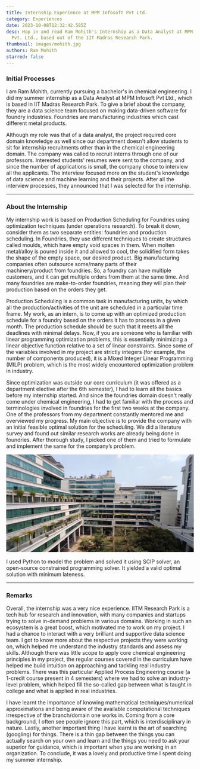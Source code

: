 ```yaml
---
title: Internship Experience at MPM Infosoft Pvt Ltd.
category: Experiences
date: 2023-10-08T12:32:42.585Z
desc: Hop in and read Ram Mohith's Internship as a Data Analyst at MPM Infosoft
  Pvt. Ltd., based out of the IIT Madras Research Park.
thumbnail: images/mohith.jpg
authors: Ram Mohith
starred: false
---
```

<!--StartFragment-->

### Initial Processes

I am Ram Mohith, currently pursuing a bachelor's in chemical engineering. I did my summer internship as a Data Analyst at MPM Infosoft Pvt Ltd., which is based in IIT Madras Research Park. To give a brief about the company, they are a data science team focused on making data-driven software for foundry industries. Foundries are manufacturing industries which cast different metal products. 

Although my role was that of a data analyst, the project required core domain knowledge as well since our department doesn't allow students to sit for internship recruitments other than in the chemical engineering domain. The company was called to recruit interns through one of our professors. Interested students' resumes were sent to the company, and since the number of applications is small, the company chose to interview all the applicants. The interview focused more on the student's knowledge of data science and machine learning and their projects. After all the interview processes, they announced that I was selected for the internship.

- - -

### About the Internship

My internship work is based on Production Scheduling for Foundries using optimization techniques (under operations research). To break it down, consider them as two separate entities: foundries and production scheduling. In Foundries, they use different techniques to create structures called moulds, which have empty void spaces in them. When molten metal/alloy is poured inside it and allowed to cool, the solidified form takes the shape of the empty space, our desired product. Big manufacturing companies often outsource some/many parts of their machinery/product from foundries. So, a foundry can have multiple customers, and it can get multiple orders from them at the same time. And many foundries are make-to-order foundries, meaning they will plan their production based on the orders they get. 

Production Scheduling is a common task in manufacturing units, by which all the production/activities of the unit are scheduled in a particular time frame. My work, as an intern, is to come up with an optimized production schedule for a foundry based on the orders it has to process in a given month. The production schedule should be such that it meets all the deadlines with minimal delays. Now, if you are someone who is familiar with linear programming optimization problems, this is essentially minimizing a linear objective function relative to a set of linear constraints. Since some of the variables involved in my project are strictly integers (for example, the number of components produced), it is a Mixed Integer Linear Programming (MILP) problem, which is the most widely encountered optimization problem in industry. 

Since optimization was outside our core curriculum (it was offered as a department elective after the 6th semester), I had to learn all the basics before my internship started. And since the foundries domain doesn't really come under chemical engineering, I had to get familiar with the process and terminologies involved in foundries for the first two weeks at the company. One of the professors from my department constantly mentored me and overviewed my progress. My main objective is to provide the company with an initial feasible optimal solution for the scheduling. We did a literature survey and found out similar research works are already being done in foundries. After thorough study, I picked one of them and tried to formulate and implement the same for the company’s problem. 

![](images/screenshot-from-2023-10-12-01-54-55.png)

I used Python to model the problem and solved it using SCIP solver, an open-source constrained programming solver. It yielded a valid optimal solution with minimum lateness.  

- - -

### Remarks

Overall, the internship was a very nice experience. IITM Research Park is a tech hub for research and innovation, with many companies and startups trying to solve in-demand problems in various domains. Working in such an ecosystem is a great boost, which motivated me to work on my project. I had a chance to interact with a very brilliant and supportive data science team. I got to know more about the respective projects they were working on, which helped me understand the industry standards and assess my skills. Although there was little scope to apply core chemical engineering principles in my project, the regular courses covered in the curriculum have helped me build intuition on approaching and tackling real industry problems. There was this particular Applied Process Engineering course (a 1-credit course present in 4 semesters) where we had to solve an industry-level problem, which helped fill the so-called gap between what is taught in college and what is applied in real industries. 

I have learnt the importance of knowing mathematical techniques/numerical approximations and being aware of the available computational techniques irrespective of the branch/domain one works in. Coming from a core background, I often see people ignore this part, which is interdisciplinary in nature. Lastly, another important thing I have learnt is the art of searching (googling) for things. There is a thin gap between the things you can actually search on your own and learn and the things you need to ask your superior for guidance, which is important when you are working in an organization. To conclude, it was a lovely and productive time I spent doing my summer internship.

<!--EndFragment-->